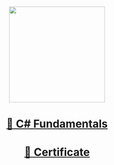 # <a href="https://softuni.bg"><p align="center">
 <p align="center"><img src="http://spaceappschallengebulgaria.eu/sites/default/files/softuni.png" width = 250 /></p><p></a>

# <a href="https://softuni.bg/trainings/2600/csharp-fundamentals-january-2020"><p align="center"> :book: C# Fundamentals<p></a>

# <a href="https://softuni.bg/certificates/details/80286/b08703d4"><p align="center"> :book: Certificate<p></a>




